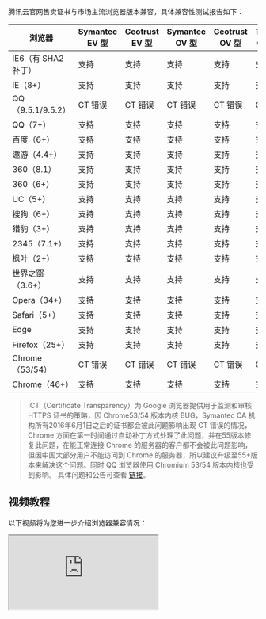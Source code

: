 腾讯云官网售卖证书与市场主流浏览器版本兼容，具体兼容性测试报告如下：

|浏览器|Symantec EV 型	|Geotrust EV 型	|Symantec OV 型	|Geotrust OV 型	|TrustAsia G5 DV 型	|Geotrust DV 型	|
|---|---|---|---|---|---|---|
|IE6（有 SHA2 补丁）	|支持	|支持	|支持	|支持	|支持	|支持|
|IE（8+）|支持	|支持	|支持	|支持	|支持	|支持|
|QQ（9.5.1/9.5.2）|CT 错误	|CT 错误	|CT 错误	|CT 错误	|CT 错误	|CT 错误 |
|QQ（7+）|支持	|支持	|支持	|支持	|支持	|支持|
|百度（6+）|支持	|支持	|支持	|支持	|支持	|支持|
|遨游（4.4+）|支持	|支持	|支持	|支持	|支持	|支持|
|360（8.1）|支持	|支持	|支持	|支持	|支持	|支持|
|360（6+）|支持	|支持	|支持	|支持	|支持	|支持|
|UC（5+）|支持	|支持	|支持	|支持	|支持	|支持|
|搜狗（6+）|支持	|支持	|支持	|支持	|支持	|支持|
|猎豹（3+）|支持	|支持	|支持	|支持	|支持	|支持|
|2345（7.1+）|支持	|支持	|支持	|支持	|支持	|支持|
|枫叶（2+）|支持	|支持	|支持	|支持	|支持	|支持|
|世界之窗（3.6+）|支持	|支持	|支持	|支持	|支持|	支持|
|Opera（34+）|支持	|支持	|支持	|支持	|支持	|支持|
|Safari（5+）|支持	|支持	|支持	|支持	|支持	|支持|
|Edge	|支持	|支持	|支持	|支持	|支持	|支持|
|Firefox（25+）|支持	|支持	|支持	|支持	|支持|支持|
|Chrome（53/54）|CT 错误	|CT 错误	|CT 错误	|CT 错误	|CT 错误	|CT 错误 |
|Chrome（46+）|支持	|支持	|支持|	支持|	支持|	支持|

>!CT（Certificate Transparency）为 Google 浏览器提供用于监测和审核 HTTPS 证书的策略，因 Chrome53/54 版本内核 BUG，Symantec CA 机构所有2016年6月1日之后的证书都会被此问题影响出现 CT 错误的情况，Chrome 方面在第一时间通过自动补丁方式处理了此问题，并在55版本修复此问题，在能正常连接 Chrome 的服务器的客户都不会被此问题影响，但因中国大部分用户不能访问到 Chrome 的服务器，所以建议升级至55+版本来解决这个问题。同时 QQ 浏览器使用 Chromium 53/54 版本内核也受到影响。
具体问题和公告可查看 [链接](https://cloud.tencent.com/document/product/400/8562)。

## 视频教程
以下视频将为您进一步介绍浏览器兼容情况：
<div class="doc-video-mod"><iframe src="https://cloud.tencent.com/edu/learning/quick-play/1413-19080?ADTAG=gw.doc.media&withPoster=1&notip=1"></iframe></div>
